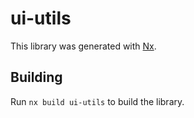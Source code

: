 # ui-utils

This library was generated with [Nx](https://nx.dev).

## Building

Run `nx build ui-utils` to build the library.
